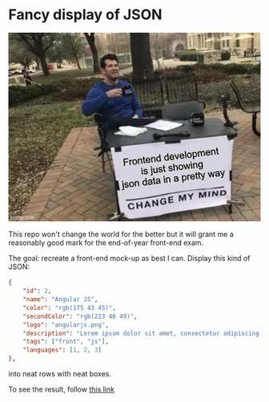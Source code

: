 # Fancy display of JSON

![ ](imgs/change-my-mind.jpg)

This repo won't change the world for the better but it will grant me a reasonably good mark for the end-of-year front-end exam.

The goal: recreate a front-end mock-up as best I can. Display this kind of JSON:

```json
{
    "id": 2,
    "name": "Angular JS",
    "color": "rgb(175 43 45)",
    "secondColor": "rgb(223 46 49)",
    "logo": "angularjs.png",
    "description": "Lorem ipsum dolor sit amet, consectetur adipiscing elit. Aliquam ac nulla id velit convallis fringilla id pharetra quam. In augue lacus, consequat a malesuada blandit, venenatis ut quam. ",
    "tags": ["front", "js"],
    "languages": [1, 2, 3]
},
```

into neat rows with neat boxes.

To see the result, follow [this link](https://keksoj.github.io/display_some_json)